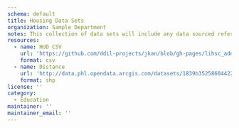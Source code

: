 ```yaml
---
schema: default
title: Housing Data Sets
organization: Sample Department
notes: This collection of data sets will include any data sourced referent to housing matters, including but not limited to
resources:
  - name: HUD CSV
    url: 'https://github.com/ddil-projects/jkan/blob/gh-pages/lihsc_address.csv'
    format: csv
  - name: Distance 
    url: 'http://data.phl.opendata.arcgis.com/datasets/1839b35258604422b0b520cbb668df0d_0.csv'
    format: shp
license: ''
category:
  - Education
maintainer: ''
maintainer_email: ''
---
```

